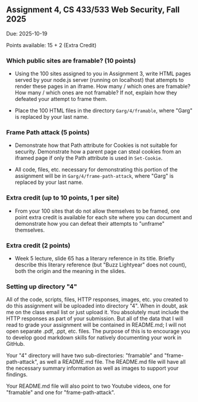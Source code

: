 ## Assignment 4, CS 433/533 Web Security, Fall 2025

Due: 2025-10-19

Points available: 15 + 2 (Extra Credit)

### Which public sites are framable? (10 points)

* Using the 100 sites assigned to you in Assignment 3, write HTML pages served by your node.js server (running on localhost) that attempts to render these pages in an iframe.  How many / which ones are framable?  How many / which ones are not framable?  If not, explain how they defeated your attempt to frame them.  

* Place the 100 HTML files in the directory ```Garg/4/framable```, where "Garg" is replaced by your last name.

### Frame Path attack (5 points)

* Demonstrate how that Path attribute for Cookies is not suitable for security.  Demonstrate how a parent page can steal cookies from an iframed page if only the Path attribute is used in ```Set-Cookie```.

* All code, files, etc. necessary for demonstrating this portion of the assignment will be in ```Garg/4/frame-path-attack```, where "Garg" is replaced by your last name.


### Extra credit (up to 10 points, 1 per site)

* From your 100 sites that do not allow themselves to be framed, one point extra credit is available for each site where you can document and demonstrate how you can defeat their attempts to "unframe" themselves.

### Extra credit (2 points)

* Week 5 lecture, slide 65 has a literary reference in its title.  Briefly describe this literary reference (but "Buzz Lightyear" does not count), both the origin and the meaning in the slides.

### Setting up directory "4"

All of the code, scripts, files, HTTP responses, images, etc. you created to do this assignment will be uploaded into directory "4".  When in doubt, ask me on the class email list or just upload it.  You absolutely must include the HTTP responses as part of your submission.  But all of the data that I will read to grade your assignment will be contained in README.md; I will not open separate .pdf, .ppt, etc. files.  The purpose of this is to encourage you to develop good markdown skills for natively documenting your work in GitHub.  

Your "4" directory will have two sub-directories: "framable" and "frame-path-attack", as well a README.md file.  The README.md file will have all the necessary summary information as well as images to support your findings.  

Your README.md file will also point to two Youtube videos, one for "framable" and one for "frame-path-attack".  

